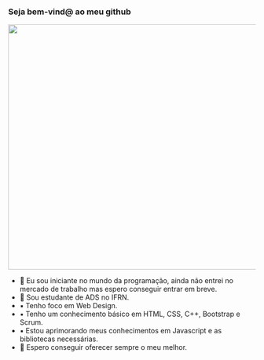 ### Seja bem-vind@ ao meu github

<img style="width: 1200px; height: 500px" src="https://i.pinimg.com/originals/c1/11/18/c111189fe2b4ae01fef5b098efef4ce9.gif">

- 🔭 Eu sou iniciante no mundo da programação, ainda não entrei no mercado de trabalho mas espero conseguir entrar em breve. 
- 🌱 Sou estudante de ADS no IFRN.
- ▪️ Tenho foco em Web Design.
- ▪️ Tenho um conhecimento básico em HTML, CSS, C++, Bootstrap e Scrum.
- ▪️ Estou aprimorando meus conhecimentos em Javascript e as bibliotecas necessárias.
- 🦅 Espero conseguir oferecer sempre o meu melhor.

<!--
**Bren-Dev/Bren-Dev** is a ✨ _special_ ✨ repository because its `README.md` (this file) appears on your GitHub profile.

Here are some ideas to get you started:





- 🔭 I’m currently working on ...
- 🌱 I’m currently learning ...
- 👯 I’m looking to collaborate on ...
- 🤔 I’m looking for help with ...
- 💬 Ask me about ...
- 📫 How to reach me: ...
- 😄 Pronouns: ...
- ⚡ Fun fact: ...
-->
